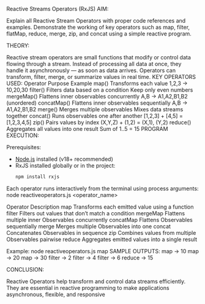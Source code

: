 Reactive Streams Operators (RxJS) AIM:

Explain all Reactive Stream Operators with proper code references and examples. Demonstrate the working of key operators such as map, filter, flatMap, reduce, merge, zip, and concat using a simple reactive program.

THEORY:

Reactive stream operators are small functions that modify or control data flowing through a stream. Instead of processing all data at once, they handle it asynchronously — as soon as data arrives. Operators can transform, filter, merge, or summarize values in real time.
KEY OPERATORS USED: Operator Purpose Example map() Transforms each value 1,2,3 → 10,20,30 filter() Filters data based on a condition Keep only even numbers mergeMap() Flattens inner observables concurrently A,B → A1,A2,B1,B2 (unordered) concatMap() Flattens inner observables sequentially A,B → A1,A2,B1,B2 merge() Merges multiple observables Mixes data streams together concat() Runs observables one after another [1,2,3] + [4,5] = [1,2,3,4,5] zip() Pairs values by index (X,Y,Z) + (1,2) = (X,1), (Y,2) reduce() Aggregates all values into one result Sum of 1..5 = 15 PROGRAM EXECUTION:

Prerequisites:
- [Node.js](https://nodejs.org/) installed (v18+ recommended)
- RxJS installed globally or in the project:
  ```bash
  npm install rxjs

Each operator runs interactively from the terminal using process arguments:
node reactiveoperators.js <operator_name>

Operator	   Description
map	         Transforms each emitted value using a function
filter	     Filters out values that don’t match a condition
mergeMap	   Flattens multiple inner Observables concurrently
concatMap	   Flattens Observables sequentially
merge	       Merges multiple Observables into one
concat	     Concatenates Observables in sequence
zip	         Combines values from multiple Observables pairwise
reduce	     Aggregates emitted values into a single result

  

Example:
node reactiveoperators.js map
SAMPLE OUTPUTS: map -> 10 map -> 20 map -> 30
filter -> 2 filter -> 4 filter -> 6
reduce -> 15

CONCLUSION:

Reactive Operators help transform and control data streams efficiently. They are essential in reactive programming to make applications asynchronous, flexible, and responsive
